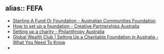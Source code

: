 alias:: FEFA
-
- [Starting A Fund Or Foundation - Australian Communities Foundation](https://www.communityfoundation.org.au/giving/structured-giving)
- [How to set up a foundation - Creative Partnerships Australia](https://creativepartnerships.gov.au/resource/how-to-set-up-a-foundation/)
- [Setting up a charity - Philanthropy Australia](https://www.philanthropy.org.au/seeking-funding/setting-up-a-charity/)
- [Global Wealth Club | Setting Up a Charitable Foundation in Australia - What You Need To Know](https://www.globalwealthclub.com/setting-up-a-charitable-foundation-in-australia/#)
-